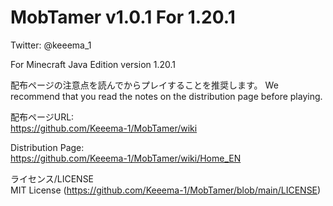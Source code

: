 # MobTamer v1.0.1 For 1.20.1

Twitter: @keeema_1

For Minecraft Java Edition version 1.20.1


配布ページの注意点を読んでからプレイすることを推奨します。
We recommend that you read the notes on the distribution page before playing.

配布ページURL:  
https://github.com/Keeema-1/MobTamer/wiki

Distribution Page:  
https://github.com/Keeema-1/MobTamer/wiki/Home_EN

ライセンス/LICENSE  
MIT License (https://github.com/Keeema-1/MobTamer/blob/main/LICENSE)
